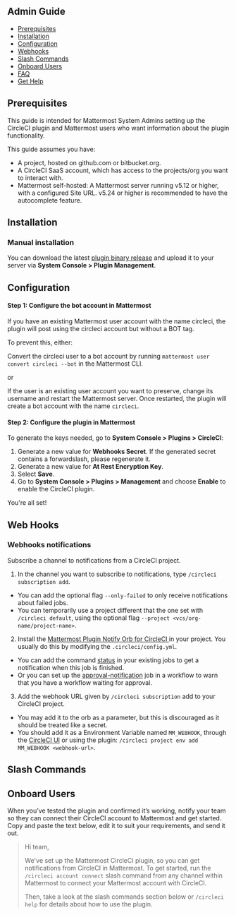 ## Admin Guide

- [Prerequisites](#prerequisites)
- [Installation](#installation)
- [Configuration](#configuration)
- [Webhooks](#web-hooks)
- [Slash Commands](../README.md/#slash-commands)
- [Onboard Users](#onboard-users)
- [FAQ](#faq)
- [Get Help](#get-help)

## Prerequisites 

This guide is intended for Mattermost System Admins setting up the CircleCI plugin and Mattermost users who want information about the plugin functionality.

This guide assumes you have:

* A project, hosted on github.com or bitbucket.org.
* A CircleCI SaaS account, which has access to the projects/org you want to interact with.
* Mattermost self-hosted: A Mattermost server running v5.12 or higher, with a configured Site URL. v5.24 or higher is recommended to have the autocomplete feature.

## Installation

### Manual installation

You can download the latest [plugin binary release](https://github.com/mattermost/mattermost-plugin-circleci/releases) and upload it to your server via **System Console > Plugin Management**.

## Configuration

#### Step 1: Configure the bot account in Mattermost

If you have an existing Mattermost user account with the name circleci, the plugin will post using the circleci account but without a BOT tag.

To prevent this, either:

Convert the circleci user to a bot account by running `mattermost user convert circleci --bot` in the Mattermost CLI.

or

If the user is an existing user account you want to preserve, change its username and restart the Mattermost server. Once restarted, the plugin will create a bot account with the name `circleci`.

#### Step 2: Configure the plugin in Mattermost

To generate the keys needed, go to **System Console > Plugins > CircleCI**:

1. Generate a new value for **Webhooks Secret**. If the generated secret contains a forwardslash, please regenerate it.
2. Generate a new value for **At Rest Encryption Key**.
3. Select **Save**.
4. Go to **System Console > Plugins > Management** and choose **Enable** to enable the CircleCI plugin.

You're all set!

## Web Hooks

### Webhooks notifications

Subscribe a channel to notifications from a CircleCI project.

1. In the channel you want to subscribe to notifications, type `/circleci subscription add`.

  -   You can add the optional flag `--only-failed` to only receive notifications about failed jobs.
  -   You can temporarily use a project different that the one set with `/circleci default`, using the optional flag `--project <vcs/org-name/project-name>`.

2. Install the [Mattermost Plugin Notify Orb for CircleCI ](https://circleci.com/developer/orbs/orb/nathanaelhoun/mattermost-plugin-notify) in your project. You usually do this by modifying the `.circleci/config.yml`.

  -   You can add the command [status](https://circleci.com/developer/orbs/orb/nathanaelhoun/mattermost-plugin-notify#usage-status) in your existing jobs to get a notification when this job is finished.
  -   Or you can set up the [approval-notification](https://circleci.com/developer/orbs/orb/nathanaelhoun/mattermost-plugin-notify#jobs-approval-notification) job in a workflow to warn that you have a workflow waiting for approval.

3. Add the webhook URL given by `/circleci subscription` add to your CircleCI project.

  -   You may add it to the orb as a parameter, but this is discouraged as it should be treated like a secret.
  -   You should add it as a Environment Variable named `MM_WEBHOOK`, through the [CircleCI UI](https://circleci.com/docs/2.0/env-vars/#setting-an-environment-variable-in-a-project) or using the plugin: `/circleci project env add MM_WEBHOOK <webhook-url>`.

## Slash Commands

## Onboard Users

When you’ve tested the plugin and confirmed it’s working, notify your team so they can connect their CircleCI account to Mattermost and get started. Copy and paste the text below, edit it to suit your requirements, and send it out.

> Hi team,
> 
> We've set up the Mattermost CircleCI plugin, so you can get notifications from CircleCI in Mattermost. 
> To get started, run the `/circleci account connect` slash command from any channel within Mattermost to connect your Mattermost account with CircleCI. 
> 
> Then, take a look at the slash commands section below or `/circleci help` for details about how to use the plugin.